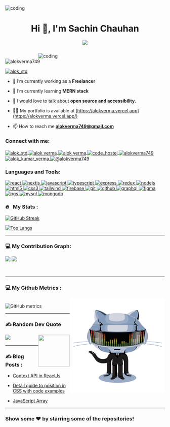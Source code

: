 <img align="center" src="https://github.com/alokVerma749/asignmentSem3/blob/master/Alok%20kumar%20verma.gif" alt="coding" width="900" height ="350" />
<h1 align="center">Hi 👋, I'm Sachin Chauhan</h1>
<p align="center" display="block"><img src="https://readme-typing-svg.herokuapp.com/?size=30&duration=5001&color=2d7e5e&vCenter=true&center=true&width=460&lines=full-stack+web+developer" </p> 
<h3 align="center"></h3>

<img align="right" src="https://cdn.dribbble.com/users/1162077/screenshots/3848914/programmer.gif" alt="coding" width="400" />

<p align="left"> <img src="https://komarev.com/ghpvc/?username=alokverma749&label=Profile%20views&color=0e75b6&style=flat" alt="alokverma749" /> </p>

<p align="left"> <a href="https://twitter.com/alok_std" target="blank"><img src="https://img.shields.io/twitter/follow/alok_std?logo=twitter&style=for-the-badge" alt="alok_std" /></a> </p>

- 🔭 I’m currently working as a **Freelancer**

- 🌱 I’m currently learning **MERN stack**

- 💬  I would love to talk about **open source and accessibility.**

- 👨‍💻 My portfolio is available at [https://alokverma.vercel.app](https://alokverma.vercel.app/)

- 📫 How to reach me **alokverma749@gmail.com**

<h3 align="left">Connect with me:</h3>
<p align="left">
  <a href="https://twitter.com/alok_std" target="blank">
    <img align="center" src="https://cdn.jsdelivr.net/npm/simple-icons@v3/icons/twitter.svg" alt="alok_std" height="30" width="40" />
  </a>
  <a href="https://www.youtube.com/channel/UCy7JO3d_C1pc1CcONs2MY0g" target="blank">
    <img align="center" src="https://cdn.jsdelivr.net/npm/simple-icons@3.0.1/icons/linkedin.svg" alt="alok verma" height="30" width="40" />
  </a>
  <a href="https://linkedin.com/in/alok verma" target="blank">
    <img align="center" src="https://cdn.jsdelivr.net/npm/simple-icons@3.1.0/icons/youtube.svg" alt="alok verma" height="30" width="40" />
  </a>
  <a href="https://instagram.com/code_hostel" target="blank">
    <img align="center" src="https://cdn.jsdelivr.net/npm/simple-icons@3.0.1/icons/instagram.svg" alt="code_hostel" height="30" width="40" />
  </a>
  <a href="https://www.hackerrank.com/alokverma749" target="blank">
    <img align="center" src="https://cdn.jsdelivr.net/npm/simple-icons@3.1.0/icons/hackerrank.svg" alt="alokverma749" height="30" width="40" />
  </a>
  <a href="https://www.leetcode.com/alok_kumar_verma" target="blank">
    <img align="center" src="https://cdn.jsdelivr.net/npm/simple-icons@3.1.0/icons/leetcode.svg" alt="alok_kumar_verma" height="30" width="40" />
  </a>
  <a href="https://www.hackerearth.com/@alokverma749" target="blank">
    <img align="center" src="https://cdn.jsdelivr.net/npm/simple-icons@3.1.0/icons/hackerearth.svg" alt="@alokverma749" height="30" width="40" />
  </a>
</p>


<h3 align="left">Languages and Tools:</h3>
<p align="left">
  <a href="https://react.dev/" target="_blank" rel="noreferrer">
    <img src="https://user-images.githubusercontent.com/25181517/183897015-94a058a6-b86e-4e42-a37f-bf92061753e5.png" alt="react" width="40" height="40"/>
  </a>
  <a href="https://nextjs.org/" target="_blank" rel="noreferrer">
    <img src="https://github.com/marwin1991/profile-technology-icons/assets/136815194/5f8c622c-c217-4649-b0a9-7e0ee24bd704" alt="nextjs" width="40" height="40"/>
  </a>
  <a href="https://getbootstrap.com" target="_blank" rel="noreferrer">
    <img src="https://user-images.githubusercontent.com/25181517/117447155-6a868a00-af3d-11eb-9cfe-245df15c9f3f.png" alt="javascript" width="40" height="40"/>
  </a>
  <a href="https://www.typescriptlang.org/" target="_blank" rel="noreferrer">
    <img src="https://user-images.githubusercontent.com/25181517/183890598-19a0ac2d-e88a-4005-a8df-1ee36782fde1.png" alt="typescript" width="40" height="40"/>
  </a>
  <a href="https://expressjs.com/" target="_blank" rel="noreferrer">
    <img src="https://user-images.githubusercontent.com/25181517/183859966-a3462d8d-1bc7-4880-b353-e2cbed900ed6.png" alt="express" width="40" height="40"/>
  </a>
  <a href="https://redux.js.org/" target="_blank" rel="noreferrer">
    <img src="https://user-images.githubusercontent.com/25181517/187896150-cc1dcb12-d490-445c-8e4d-1275cd2388d6.png" alt="redux" width="40" height="40"/>
  </a>
  <a href="https://nodejs.org/en" target="_blank" rel="noreferrer">
    <img src="https://user-images.githubusercontent.com/25181517/183568594-85e280a7-0d7e-4d1a-9028-c8c2209e073c.png" alt="nodejs" width="40" height="40"/>
  </a>
  <a href="https://www.w3schools.com/html/" target="_blank" rel="noreferrer">
    <img src="https://user-images.githubusercontent.com/25181517/192158954-f88b5814-d510-4564-b285-dff7d6400dad.png" alt="html5" width="40" height="40"/>
  </a>
  <a href="https://www.w3schools.com/css3/" target="_blank" rel="noreferrer">
    <img src="https://user-images.githubusercontent.com/25181517/183898674-75a4a1b1-f960-4ea9-abcb-637170a00a75.png" alt="css3" width="40" height="40"/>
  </a>
  <a href="https://tailwindcss.com/" target="_blank" rel="noreferrer">
    <img src="https://user-images.githubusercontent.com/25181517/202896760-337261ed-ee92-4979-84c4-d4b829c7355d.png" alt="tailwind" width="40" height="40"/>
  </a>
  <a href="https://firebase.google.com/" target="_blank" rel="noreferrer">
    <img src="https://user-images.githubusercontent.com/25181517/189716855-2c69ca7a-5149-4647-936d-780610911353.png" alt="firebase" width="40" height="40"/>
  </a>
  <a href="https://git-scm.com/" target="_blank" rel="noreferrer">
    <img src="https://user-images.githubusercontent.com/25181517/192108372-f71d70ac-7ae6-4c0d-8395-51d8870c2ef0.png" alt="git" width="40" height="40"/>
  </a>
  <a href="https://www.github.com" target="_blank" rel="noreferrer">
    <img src="https://user-images.githubusercontent.com/25181517/192108374-8da61ba1-99ec-41d7-80b8-fb2f7c0a4948.png" alt="github" width="40" height="40"/>
  </a>
  <a href="https://graphql.org/" target="_blank" rel="noreferrer">
    <img src="https://user-images.githubusercontent.com/25181517/192107856-aa92c8b1-b615-47c3-9141-ed0d29a90239.png" alt="graphql" width="40" height="40"/>
  </a>
  <a href="https://www.figma.com/" target="_blank" rel="noreferrer">
    <img src="https://user-images.githubusercontent.com/25181517/189715289-df3ee512-6eca-463f-a0f4-c10d94a06b2f.png" alt="figma" width="40" height="40"/>
  </a>
  <a href="https://www.postgresql.org/" target="_blank" rel="noreferrer">
    <img src="https://user-images.githubusercontent.com/25181517/117208740-bfb78400-adf5-11eb-97bb-09072b6bedfc.png" alt="pgs" width="40" height="40"/>
  </a>
  <a href="https://www.mysql.com/" target="_blank" rel="noreferrer">
    <img src="https://user-images.githubusercontent.com/25181517/183896128-ec99105a-ec1a-4d85-b08b-1aa1620b2046.png" alt="mysql" width="40" height="40"/>
  </a>
  <a href="https://www.mongodb.com/" target="_blank" rel="noreferrer">
    <img src="https://webimages.mongodb.com/_com_assets/cms/kuyj3d95v5vbmm2f4-horizontal_white.svg?auto=format%252Ccompress" alt="mongodb" width="80" height="30"/>
  </a>
</p>


### 🔥 &nbsp; My Stats :
[![GitHub Streak](http://github-readme-streak-stats.herokuapp.com?user=alokVerma749&theme=dracula)](https://git.io/streak-stats)

[![Top Langs](https://github-readme-stats.vercel.app/api/top-langs/?username=alokVerma749&layout=compact&theme=dracula)](https://github.com/anuraghazra/github-readme-stats)

---

### 💻 My Contribution Graph:
![](https://github-profile-summary-cards.vercel.app/api/cards/profile-details?username=alokVerma749&theme=vue)
   ![](https://activity-graph.herokuapp.com/graph?username=alokVerma749&theme=dracula&hide_border=true&area=true)
  
   <br/>
   
   ---

### 💻 My Github Metrics :

<img align="right" width="300" height="300" src="https://github.com/alokVerma749/Images/blob/master/hello.gif"></a>
<br>
![GitHub metrics](https://metrics.lecoq.io/alokVerma749)  

---

### ✍️ Random Dev Quote

<img align="right" height="100" width="100" src="https://customsitesmedia.usc.edu/wp-content/uploads/sites/308/2016/10/17131545/tumblr_o7jfjpvlny1tbhzhno1_500.gif" width="930"/>

![](https://quotes-github-readme.vercel.app/api?type=horizontal&theme=radical)

---

### ✍️ Blog Posts : 
- [Context API in ReactJs](https://alokverma.hashnode.dev/context-api-in-reactjs)

- [Detail guide to position in CSS with code examples](https://alokverma.hashnode.dev/detail-guide-to-position-in-css-with-code-examples)

- [JavaScript Array](https://alokverma.hashnode.dev/javascript-array)

---

### Show some ❤️ by starring some of the repositories!
